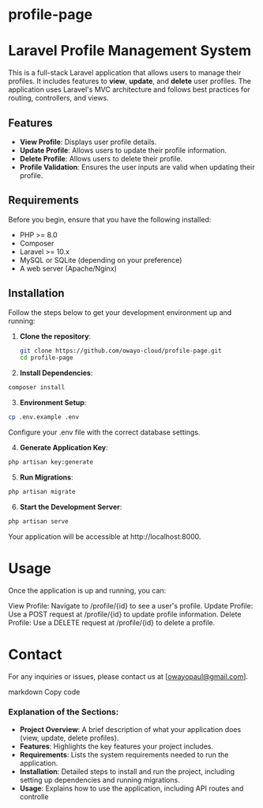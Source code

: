 # profile-page
# Laravel Profile Management System

This is a full-stack Laravel application that allows users to manage their profiles. It includes features to **view**, **update**, and **delete** user profiles. The application uses Laravel's MVC architecture and follows best practices for routing, controllers, and views.

## Features

- **View Profile**: Displays user profile details.
- **Update Profile**: Allows users to update their profile information.
- **Delete Profile**: Allows users to delete their profile.
- **Profile Validation**: Ensures the user inputs are valid when updating their profile.

## Requirements

Before you begin, ensure that you have the following installed:

- PHP >= 8.0
- Composer
- Laravel >= 10.x
- MySQL or SQLite (depending on your preference)
- A web server (Apache/Nginx)

## Installation

Follow the steps below to get your development environment up and running:

1. **Clone the repository**:

   ```bash
   git clone https://github.com/owayo-cloud/profile-page.git
   cd profile-page 

2. **Install Dependencies**:

```bash
composer install
```

3. **Environment Setup**:

```bash
cp .env.example .env
```
Configure your .env file with the correct database settings.

4. **Generate Application Key**:

```bash
php artisan key:generate
```

5. **Run Migrations**:

```bash
php artisan migrate
```

6. **Start the Development Server**:

```bash
php artisan serve
```
Your application will be accessible at http://localhost:8000.

# Usage
Once the application is up and running, you can:

View Profile: Navigate to /profile/{id} to see a user's profile.
Update Profile: Use a POST request at /profile/{id} to update profile information.
Delete Profile: Use a DELETE request at /profile/{id} to delete a profile.

# Contact
For any inquiries or issues, please contact us at [owayopaul@gmail.com].

markdown
Copy code

### Explanation of the Sections:

- **Project Overview**: A brief description of what your application does (view, update, delete profiles).
- **Features**: Highlights the key features your project includes.
- **Requirements**: Lists the system requirements needed to run the application.
- **Installation**: Detailed steps to install and run the project, including setting up dependencies and running migrations.
- **Usage**: Explains how to use the application, including API routes and controlle



